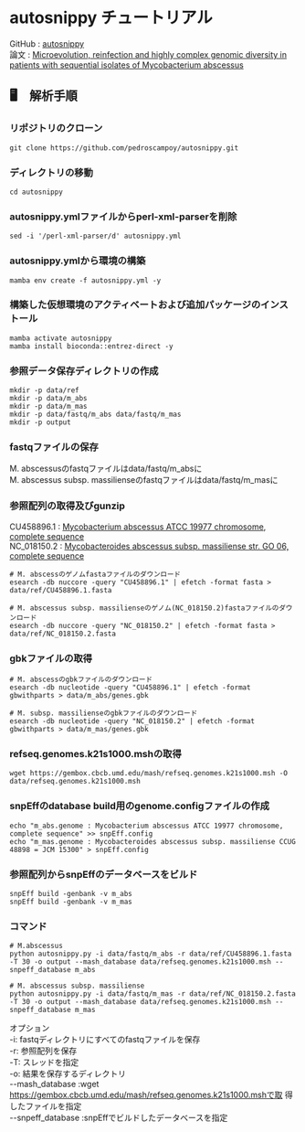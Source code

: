 # autosnippy チュートリアル

GitHub : [autosnippy](https://github.com/pedroscampoy/autosnippy)  
論文 : [Microevolution, reinfection and highly complex genomic diversity in patients with sequential isolates of Mycobacterium abscessus](https://www.nature.com/articles/s41467-024-46552-w)

## 🖥️　解析手順

### リポジトリのクローン
```
git clone https://github.com/pedroscampoy/autosnippy.git
```

### ディレクトリの移動
```
cd autosnippy
```

### autosnippy.ymlファイルからperl-xml-parserを削除
```
sed -i '/perl-xml-parser/d' autosnippy.yml
```

### autosnippy.ymlから環境の構築
```
mamba env create -f autosnippy.yml -y
```

### 構築した仮想環境のアクティベートおよび追加パッケージのインストール
```
mamba activate autosnippy
mamba install bioconda::entrez-direct -y
```

### 参照データ保存ディレクトリの作成
```
mkdir -p data/ref
mkdir -p data/m_abs
mkdir -p data/m_mas
mkdir -p data/fastq/m_abs data/fastq/m_mas
mkdir -p output
```

### fastqファイルの保存
M. abscessusのfastqファイルはdata/fastq/m_absに  
M. abscessus subsp. massilienseのfastqファイルはdata/fastq/m_masに

### 参照配列の取得及びgunzip
CU458896.1 : [Mycobacterium abscessus ATCC 19977 chromosome, complete sequence](https://www.ncbi.nlm.nih.gov/nuccore/CU458896.1)  
NC_018150.2 : [Mycobacteroides abscessus subsp. massiliense str. GO 06, complete sequence](https://www.ncbi.nlm.nih.gov/nuccore/NC_018150.2)

```
# M. abscessのゲノムfastaファイルのダウンロード
esearch -db nuccore -query "CU458896.1" | efetch -format fasta > data/ref/CU458896.1.fasta

# M. abscessus subsp. massilienseのゲノム(NC_018150.2)fastaファイルのダウンロード
esearch -db nuccore -query "NC_018150.2" | efetch -format fasta > data/ref/NC_018150.2.fasta
```
### gbkファイルの取得
```
# M. abscessのgbkファイルのダウンロード
esearch -db nucleotide -query "CU458896.1" | efetch -format gbwithparts > data/m_abs/genes.gbk

# M. subsp. massilienseのgbkファイルのダウンロード
esearch -db nucleotide -query "NC_018150.2" | efetch -format gbwithparts > data/m_mas/genes.gbk
```

### refseq.genomes.k21s1000.mshの取得
```
wget https://gembox.cbcb.umd.edu/mash/refseq.genomes.k21s1000.msh -O data/refseq.genomes.k21s1000.msh
```

### snpEffのdatabase build用のgenome.configファイルの作成
```
echo "m_abs.genome : Mycobacterium abscessus ATCC 19977 chromosome, complete sequence" >> snpEff.config
echo "m_mas.genome : Mycobacteroides abscessus subsp. massiliense CCUG 48898 = JCM 15300" > snpEff.config
```
### 参照配列からsnpEffのデータベースをビルド
```
snpEff build -genbank -v m_abs
snpEff build -genbank -v m_mas
```

###  コマンド
```
# M.abscessus 
python autosnippy.py -i data/fastq/m_abs -r data/ref/CU458896.1.fasta  -T 30 -o output --mash_database data/refseq.genomes.k21s1000.msh --snpeff_database m_abs

# M. abscessus subsp. massiliense
python autosnippy.py -i data/fastq/m_mas -r data/ref/NC_018150.2.fasta -T 30 -o output --mash_database data/refseq.genomes.k21s1000.msh --snpeff_database m_mas
```
オプション  
-i: fastqディレクトリにすべてのfastqファイルを保存  
-r: 参照配列を保存  
-T: スレッドを指定  
-o: 結果を保存するディレクトリ  
--mash_database :wget https://gembox.cbcb.umd.edu/mash/refseq.genomes.k21s1000.mshで取
得したファイルを指定  
--snpeff_database :snpEffでビルドしたデータベースを指定  
